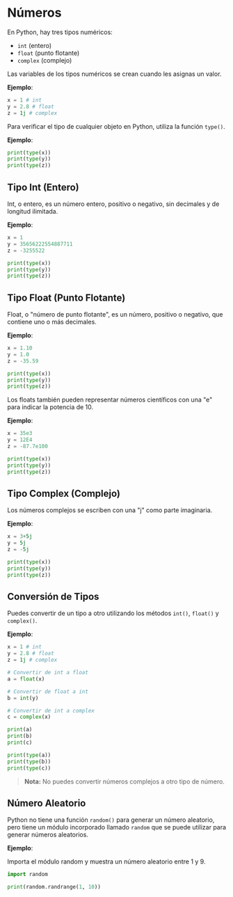 # Números

En Python, hay tres tipos numéricos:

- `int` (entero)
- `float` (punto flotante)
- `complex` (complejo)

Las variables de los tipos numéricos se crean cuando les asignas un valor.

**Ejemplo**:

```python
x = 1 # int
y = 2.8 # float
z = 1j # complex
```

Para verificar el tipo de cualquier objeto en Python, utiliza la función `type()`.

**Ejemplo**:

```python
print(type(x))
print(type(y))
print(type(z))
```

## Tipo Int (Entero)

Int, o entero, es un número entero, positivo o negativo, sin decimales y de longitud ilimitada.

**Ejemplo**:

```python
x = 1
y = 35656222554887711
z = -3255522

print(type(x))
print(type(y))
print(type(z))
```

## Tipo Float (Punto Flotante)

Float, o "número de punto flotante", es un número, positivo o negativo, que contiene uno o más decimales.

**Ejemplo**:

```python
x = 1.10
y = 1.0
z = -35.59

print(type(x))
print(type(y))
print(type(z))
```

Los floats también pueden representar números científicos con una "e" para indicar la potencia de 10.

**Ejemplo**:

```python
x = 35e3
y = 12E4
z = -87.7e100

print(type(x))
print(type(y))
print(type(z))
```

## Tipo Complex (Complejo)

Los números complejos se escriben con una "j" como parte imaginaria.

**Ejemplo**:

```python
x = 3+5j
y = 5j
z = -5j

print(type(x))
print(type(y))
print(type(z))
```

## Conversión de Tipos

Puedes convertir de un tipo a otro utilizando los métodos `int()`, `float()` y `complex()`.

**Ejemplo**:

```python
x = 1 # int
y = 2.8 # float
z = 1j # complex

# Convertir de int a float
a = float(x)

# Convertir de float a int
b = int(y)

# Convertir de int a complex
c = complex(x)

print(a)
print(b)
print(c)

print(type(a))
print(type(b))
print(type(c))
```

> **Nota:** No puedes convertir números complejos a otro tipo de número.

## Número Aleatorio

Python no tiene una función `random()` para generar un número aleatorio, pero tiene un módulo incorporado llamado `random` que se puede utilizar para generar números aleatorios.

**Ejemplo**:

Importa el módulo random y muestra un número aleatorio entre 1 y 9.

```python
import random

print(random.randrange(1, 10))
```
